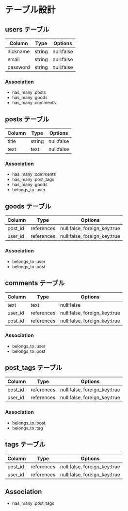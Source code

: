 # テーブル設計

## users テーブル
| Column          | Type     | Options     |
| --------------- | -------- | ----------- |
| nickname        | string   | null:false  |
| email           | string   | null:false  |
| password        | string   | null:false  |

### Association
- has_many :posts
- has_many :goods
- has_many :comments

## posts テーブル
| Column       | Type       | Options                      |
| ------------ | ---------- | ---------------------------- |
| title        | string     | null:false                   |
| text         | text       | null:false                   |

### Association
- has_many :comments
- has_many :post_tags
- has_many :goods
- belongs_to :user

## goods テーブル
| Column          | Type       | Options                      |
| --------------- | ---------- | ---------------------------- |
| post_id         | references | null:false, foreign_key:true |
| user_id         | references | null:false, foreign_key:true |

### Association
- belongs_to :user
- belongs_to :post

## comments テーブル
| Column      | Type       | Options                      |
| ----------- | ---------- | ---------------------------- |
| text        | text       | null:false                   |
| user_id     | references | null:false, foreign_key:true |
| post_id     | references | null:false, foreign_key:true |

### Association
- belongs_to :user
- belongs_to :post

## post_tags テーブル
| Column          | Type       | Options                      |
| --------------- | ---------- | ---------------------------- |
| post_id         | references | null:false, foreign_key:true |
| user_id         | references | null:false, foreign_key:true |

### Association
- belongs_to :post
- belongs_to :tag

## tags テーブル
| Column          | Type       | Options                      |
| --------------- | ---------- | ---------------------------- |
| post_id         | references | null:false, foreign_key:true |
| user_id         | references | null:false, foreign_key:true |

## Association
- has_many :post_tags